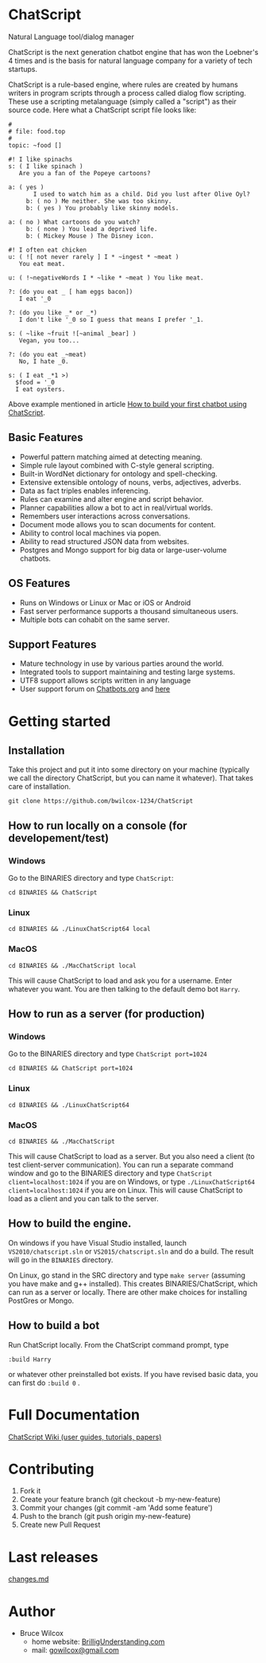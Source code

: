 # ChatScript
Natural Language tool/dialog manager

ChatScript is the next generation chatbot engine that has won the Loebner's 4 times and is the basis for natural language company for a variety of tech startups.

ChatScript is a rule-based engine, where rules are created by humans writers in program scripts through a process called dialog flow scripting. These use a scripting metalanguage (simply called a "script") as their source code. 
Here what a ChatScript script file looks like:
```
#
# file: food.top
#
topic: ~food []

#! I like spinachs
s: ( I like spinach ) 
   Are you a fan of the Popeye cartoons?

a: ( yes ) 
       I used to watch him as a child. Did you lust after Olive Oyl?
     b: ( no ) Me neither. She was too skinny.
     b: ( yes ) You probably like skinny models.

a: ( no ) What cartoons do you watch?
     b: ( none ) You lead a deprived life.
     b: ( Mickey Mouse ) The Disney icon.

#! I often eat chicken
u: ( ![ not never rarely ] I * ~ingest * ~meat ) 
   You eat meat.

u: ( !~negativeWords I * ~like * ~meat ) You like meat.

?: (do you eat _ [ ham eggs bacon]) 
   I eat '_0

?: (do you like _* or _*) 
   I don't like '_0 so I guess that means I prefer '_1.

s: ( ~like ~fruit ![~animal _bear] ) 
   Vegan, you too...

?: (do you eat _~meat) 
   No, I hate _0.

s: ( I eat _*1 >) 
  $food = '_0 
  I eat oysters.
```
Above example mentioned in article [How to build your first chatbot using ChatScript](https://medium.freecodecamp.com/chatscript-for-beginners-chatbots-developers-c58bb591da8#.2qdxjuyvs).


## Basic Features

* Powerful pattern matching aimed at detecting meaning.
* Simple rule layout combined with C-style general scripting.
* Built-in WordNet dictionary for ontology and spell-checking.
* Extensive extensible ontology of nouns, verbs, adjectives, adverbs.
* Data as fact triples enables inferencing.
* Rules can examine and alter engine and script behavior.
* Planner capabilities allow a bot to act in real/virtual worlds.
* Remembers user interactions across conversations.
* Document mode allows you to scan documents for content.
* Ability to control local machines via popen.
* Ability to read structured JSON data from websites.
* Postgres and Mongo support for big data or large-user-volume chatbots.

## OS Features

* Runs on Windows or Linux or Mac or iOS or Android
* Fast server performance supports a thousand simultaneous users.
* Multiple bots can cohabit on the same server.

## Support Features

* Mature technology in use by various parties around the world.
* Integrated tools to support maintaining and testing large systems.
* UTF8 support allows scripts written in any language
* User support forum on [Chatbots.org](https://www.chatbots.org/ai_zone/viewforum/44/) and [here](https://github.com/bwilcox-1234/ChatScript/issues)


# Getting started
## Installation

Take this project and put it into some directory on your machine (typically we call the directory ChatScript, but you can name it whatever). That takes care of installation.

```
git clone https://github.com/bwilcox-1234/ChatScript
```

## How to run locally on a console (for developement/test)
### Windows
Go to the BINARIES directory and type `ChatScript`: 
```
cd BINARIES && ChatScript
```

### Linux
```
cd BINARIES && ./LinuxChatScript64 local
```

### MacOS
```
cd BINARIES && ./MacChatScript local
```

This will cause ChatScript to load and ask you for a username. Enter whatever you want. You are then talking to the default demo bot `Harry`.

## How to run as a server (for production)
### Windows
Go to the BINARIES directory and type `ChatScript port=1024`
```
cd BINARIES && ChatScript port=1024
```
### Linux
```
cd BINARIES && ./LinuxChatScript64
```
### MacOS
```
cd BINARIES && ./MacChatScript
```

This will cause ChatScript to load as a server. 
But you also need a client (to test client-server communication). You can run a separate command window and go to the BINARIES directory and type `ChatScript client=localhost:1024` if you are on Windows, or type `./LinuxChatScript64 client=localhost:1024` if you are on Linux. This will cause ChatScript to load as a client and you can talk to the server. 

## How to build the engine.
On windows if you have Visual Studio installed, launch `VS2010/chatscript.sln` or `VS2015/chatscript.sln` and do a build. The result will go in the `BINARIES` directory.

On Linux, go stand in the SRC directory and type `make server` (assuming you have make and g++ installed). This creates BINARIES/ChatScript, which can run as a server or locally. There are other make choices for installing PostGres or Mongo.

## How to build a bot
Run ChatScript locally. From the ChatScript command prompt, type 
```
:build Harry
```

or whatever other preinstalled bot exists. If you have revised basic data, you can first do `:build 0` .

# Full Documentation
[ChatScript Wiki (user guides, tutorials, papers)](/WIKI/README.md)

# Contributing
1. Fork it
2. Create your feature branch (git checkout -b my-new-feature)
3. Commit your changes (git commit -am 'Add some feature')
4. Push to the branch (git push origin my-new-feature)
5. Create new Pull Request

# Last releases
[changes.md](/changes.md)

# Author 
* Bruce Wilcox
  * home website: [BrilligUnderstanding.com](http://www.brilligunderstanding.com)
  * mail:  [gowilcox@gmail.com](mailto:gowilcox@gmail.com )  
